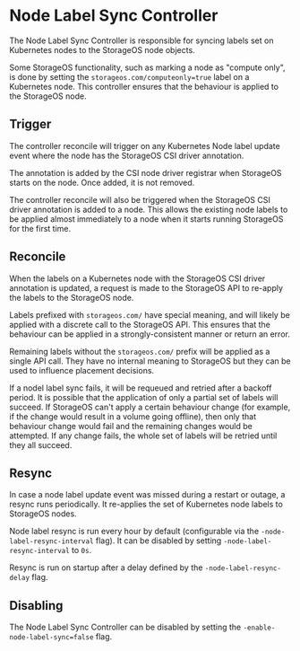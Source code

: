 # Node Label Sync Controller

The Node Label Sync Controller is responsible for syncing labels set on
Kubernetes nodes to the StorageOS node objects.

Some StorageOS functionality, such as marking a node as "compute only", is done
by setting the `storageos.com/computeonly=true` label on a Kubernetes node.
This controller ensures that the behaviour is applied to the StorageOS node.

## Trigger

The controller reconcile will trigger on any Kubernetes Node label update event
where the node has the StorageOS CSI driver annotation.

The annotation is added by the CSI node driver registrar when StorageOS starts
on the node.  Once added, it is not removed.

The controller reconcile will also be triggered when the StorageOS CSI driver
annotation is added to a node.  This allows the existing node labels to be
applied almost immediately to a node when it starts running StorageOS for the
first time.

## Reconcile

When the labels on a Kubernetes node with the StorageOS CSI driver annotation is
updated, a request is made to the StorageOS API to re-apply the labels to the
StorageOS node.

Labels prefixed with `storageos.com/` have special meaning, and will likely be
applied with a discrete call to the StorageOS API.  This ensures that the
behaviour can be applied in a strongly-consistent manner or return an error.

Remaining labels without the `storageos.com/` prefix will be applied as a single
API call.  They have no internal meaning to StorageOS but they can be used to
influence placement decisions.

If a nodel label sync fails, it will be requeued and retried after a backoff
period.  It is possible that the application of only a partial set of labels
will succeed.  If StorageOS can't apply a certain behaviour change (for example,
if the change would result in a volume going offline), then only that behaviour
change would fail and the remaining changes would be attempted.  If any change
fails, the whole set of labels will be retried until they all succeed.

## Resync

In case a node label update event was missed during a restart or outage, a
resync runs periodically.  It re-applies the set of Kubernetes node labels to
StorageOS nodes.

Node label resync is run every hour by default (configurable via the
`-node-label-resync-interval` flag).  It can be disabled by setting
`-node-label-resync-interval` to `0s`.

Resync is run on startup after a delay defined by the
`-node-label-resync-delay` flag.

## Disabling

The Node Label Sync Controller can be disabled by setting the
`-enable-node-label-sync=false` flag.
